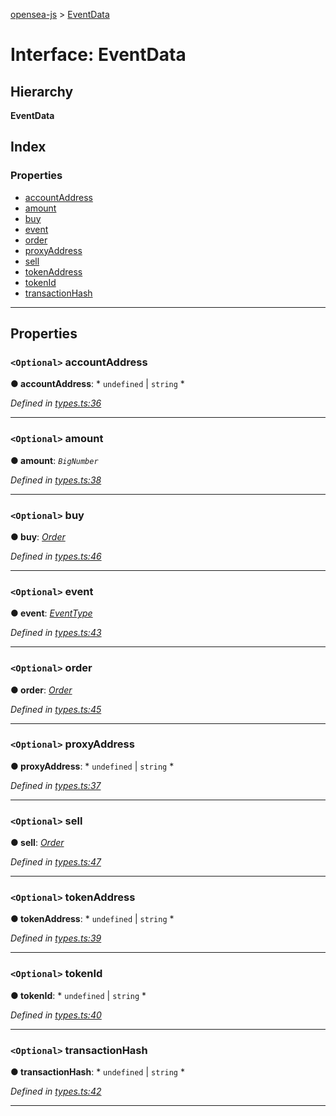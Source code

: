 [opensea-js](../README.md) > [EventData](../interfaces/eventdata.md)

# Interface: EventData

## Hierarchy

**EventData**

## Index

### Properties

* [accountAddress](eventdata.md#accountaddress)
* [amount](eventdata.md#amount)
* [buy](eventdata.md#buy)
* [event](eventdata.md#event)
* [order](eventdata.md#order)
* [proxyAddress](eventdata.md#proxyaddress)
* [sell](eventdata.md#sell)
* [tokenAddress](eventdata.md#tokenaddress)
* [tokenId](eventdata.md#tokenid)
* [transactionHash](eventdata.md#transactionhash)

---

## Properties

<a id="accountaddress"></a>

### `<Optional>` accountAddress

**● accountAddress**: * `undefined` &#124; `string`
*

*Defined in [types.ts:36](https://github.com/ProjectOpenSea/opensea-js/blob/6a0f90f/src/types.ts#L36)*

___
<a id="amount"></a>

### `<Optional>` amount

**● amount**: *`BigNumber`*

*Defined in [types.ts:38](https://github.com/ProjectOpenSea/opensea-js/blob/6a0f90f/src/types.ts#L38)*

___
<a id="buy"></a>

### `<Optional>` buy

**● buy**: *[Order](order.md)*

*Defined in [types.ts:46](https://github.com/ProjectOpenSea/opensea-js/blob/6a0f90f/src/types.ts#L46)*

___
<a id="event"></a>

### `<Optional>` event

**● event**: *[EventType](../enums/eventtype.md)*

*Defined in [types.ts:43](https://github.com/ProjectOpenSea/opensea-js/blob/6a0f90f/src/types.ts#L43)*

___
<a id="order"></a>

### `<Optional>` order

**● order**: *[Order](order.md)*

*Defined in [types.ts:45](https://github.com/ProjectOpenSea/opensea-js/blob/6a0f90f/src/types.ts#L45)*

___
<a id="proxyaddress"></a>

### `<Optional>` proxyAddress

**● proxyAddress**: * `undefined` &#124; `string`
*

*Defined in [types.ts:37](https://github.com/ProjectOpenSea/opensea-js/blob/6a0f90f/src/types.ts#L37)*

___
<a id="sell"></a>

### `<Optional>` sell

**● sell**: *[Order](order.md)*

*Defined in [types.ts:47](https://github.com/ProjectOpenSea/opensea-js/blob/6a0f90f/src/types.ts#L47)*

___
<a id="tokenaddress"></a>

### `<Optional>` tokenAddress

**● tokenAddress**: * `undefined` &#124; `string`
*

*Defined in [types.ts:39](https://github.com/ProjectOpenSea/opensea-js/blob/6a0f90f/src/types.ts#L39)*

___
<a id="tokenid"></a>

### `<Optional>` tokenId

**● tokenId**: * `undefined` &#124; `string`
*

*Defined in [types.ts:40](https://github.com/ProjectOpenSea/opensea-js/blob/6a0f90f/src/types.ts#L40)*

___
<a id="transactionhash"></a>

### `<Optional>` transactionHash

**● transactionHash**: * `undefined` &#124; `string`
*

*Defined in [types.ts:42](https://github.com/ProjectOpenSea/opensea-js/blob/6a0f90f/src/types.ts#L42)*

___

